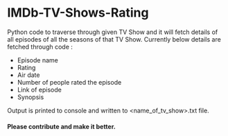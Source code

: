 # IMDb-TV-Shows-Rating

Python code to traverse through given TV Show and it will fetch details of all episodes of all the seasons of that TV Show.
Currently below details are fetched through code :
* Episode name
* Rating
* Air date
* Number of people rated the episode
* Link of episode
* Synopsis

Output is printed to console and written to <name_of_tv_show>.txt file.

#### Please contribute and make it better.